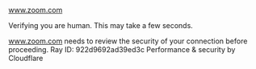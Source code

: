www.zoom.com

Verifying you are human. This may take a few seconds.

www.zoom.com needs to review the security of your connection before proceeding.
Ray ID: 922d9692ad39ed3c
Performance & security by Cloudflare
